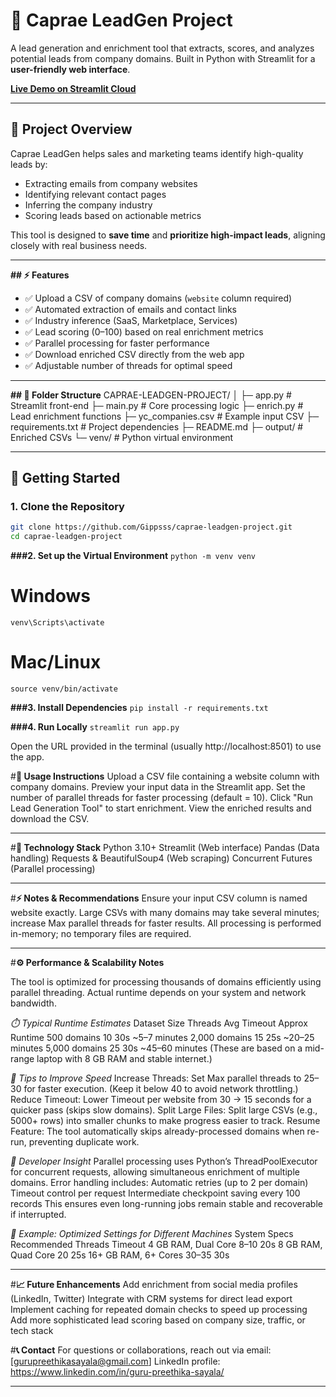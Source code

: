 # 🚀 Caprae LeadGen Project

A lead generation and enrichment tool that extracts, scores, and analyzes potential leads from company domains. Built in Python with Streamlit for a **user-friendly web interface**.

[**Live Demo on Streamlit Cloud**](https://gippsss-caprae-leadgen-project-app-onnuig.streamlit.app/)  

---

## 📝 Project Overview

Caprae LeadGen helps sales and marketing teams identify high-quality leads by:  
- Extracting emails from company websites  
- Identifying relevant contact pages  
- Inferring the company industry  
- Scoring leads based on actionable metrics  

This tool is designed to **save time** and **prioritize high-impact leads**, aligning closely with real business needs.

---

**## ⚡ Features**

- ✅ Upload a CSV of company domains (`website` column required)  
- ✅ Automated extraction of emails and contact links  
- ✅ Industry inference (SaaS, Marketplace, Services)  
- ✅ Lead scoring (0–100) based on real enrichment metrics  
- ✅ Parallel processing for faster performance  
- ✅ Download enriched CSV directly from the web app  
- ✅ Adjustable number of threads for optimal speed  

---

**## 📁 Folder Structure**
CAPRAE-LEADGEN-PROJECT/
│
├─ app.py # Streamlit front-end
├─ main.py # Core processing logic
├─ enrich.py # Lead enrichment functions
├─ yc_companies.csv # Example input CSV
├─ requirements.txt # Project dependencies
├─ README.md
├─ output/ # Enriched CSVs
└─ venv/ # Python virtual environment

---

## 🚀 Getting Started


### 1. **Clone the Repository**

```bash
git clone https://github.com/Gippsss/caprae-leadgen-project.git
cd caprae-leadgen-project
```

**###2. Set up the Virtual Environment**
```python -m venv venv ```
# Windows
```venv\Scripts\activate```
# Mac/Linux
```source venv/bin/activate```

**###3. Install Dependencies**
```pip install -r requirements.txt```

**###4. Run Locally**
```streamlit run app.py```

Open the URL provided in the terminal (usually http://localhost:8501) to use the app.

#**📄 Usage Instructions**
Upload a CSV file containing a website column with company domains.
Preview your input data in the Streamlit app.
Set the number of parallel threads for faster processing (default = 10).
Click "Run Lead Generation Tool" to start enrichment.
View the enriched results and download the CSV.

---

#**🔧 Technology Stack**
Python 3.10+
Streamlit (Web interface)
Pandas (Data handling)
Requests & BeautifulSoup4 (Web scraping)
Concurrent Futures (Parallel processing)

---

#**⚡ Notes & Recommendations**
Ensure your input CSV column is named website exactly.
Large CSVs with many domains may take several minutes; increase Max parallel threads for faster results.
All processing is performed in-memory; no temporary files are required.

---

#**⚙️ Performance & Scalability Notes**

The tool is optimized for processing thousands of domains efficiently using parallel threading. Actual runtime depends on your system and network bandwidth.

*⏱️ Typical Runtime Estimates*
Dataset Size	Threads	Avg Timeout	Approx Runtime
500 domains	10	30s	~5–7 minutes
2,000 domains	15	25s	~20–25 minutes
5,000 domains	25	30s	~45–60 minutes
(These are based on a mid-range laptop with 8 GB RAM and stable internet.)

*🚀 Tips to Improve Speed*
Increase Threads: Set Max parallel threads to 25–30 for faster execution.
(Keep it below 40 to avoid network throttling.)
Reduce Timeout: Lower Timeout per website from 30 → 15 seconds for a quicker pass (skips slow domains).
Split Large Files: Split large CSVs (e.g., 5000+ rows) into smaller chunks to make progress easier to track.
Resume Feature: The tool automatically skips already-processed domains when re-run, preventing duplicate work.

*🧠 Developer Insight*
Parallel processing uses Python’s ThreadPoolExecutor for concurrent requests, allowing simultaneous enrichment of multiple domains.
Error handling includes:
Automatic retries (up to 2 per domain)
Timeout control per request
Intermediate checkpoint saving every 100 records
This ensures even long-running jobs remain stable and recoverable if interrupted.

*🧩 Example: Optimized Settings for Different Machines*
System Specs	Recommended Threads	Timeout
4 GB RAM, Dual Core	8–10	20s
8 GB RAM, Quad Core	20	25s
16+ GB RAM, 6+ Cores	30–35	30s

---

#**📈 Future Enhancements**
Add enrichment from social media profiles (LinkedIn, Twitter)
Integrate with CRM systems for direct lead export
Implement caching for repeated domain checks to speed up processing
Add more sophisticated lead scoring based on company size, traffic, or tech stack

#**📞 Contact**
For questions or collaborations, reach out via email: [gurupreethikasayala@gmail.com]
LinkedIn profile: https://www.linkedin.com/in/guru-preethika-sayala/

---
